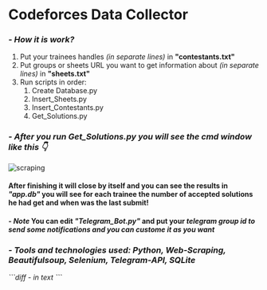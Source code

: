 <h1>Codeforces Data Collector</h1>
<h3><em>- How it is work?</em></h3>
<ol>
    <li>Put your trainees handles <em>(in separate lines)</em> in <strong>"contestants.txt"</strong></li>
    <li>Put groups or sheets URL you want to get information about <em>(in separate lines)</em> in <strong>"sheets.txt"</strong></li>
    <li>Run scripts in order:
        <ol>
            <li>Create Database.py</li>
            <li>Insert_Sheets.py</li>
            <li>Insert_Contestants.py</li>
            <li>Get_Solutions.py</li>
        </ol>
    </li>
</ol>

<h3><em>- After you run <strong>Get_Solutions.py</strong> you will see the cmd window like this 👇</em></h3>

![scraping](https://user-images.githubusercontent.com/53629881/163650691-4f71edbd-8102-4c7e-9082-4f69894759c6.PNG)

<h4>After finishing it will close by itself and you can see the results in <em>"app.db"</em> you will see for each trainee the number of accepted solutions he had get and when was the last submit!</h4>

<h4>- <em>Note</em> You can edit <em>"Telegram_Bot.py"</em> and put your <em>telegram group id<em> to send some notifications and you can custome it as you want</h4>

 <h3>- <em>Tools and technologies used: Python, Web-Scraping, Beautifulsoup, Selenium, Telegram-API, SQLite</h3>
```diff
 - in text 
 ```
